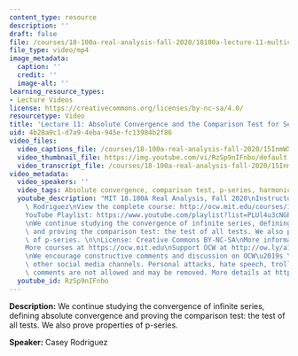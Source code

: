 ```yaml
---
content_type: resource
description: ''
draft: false
file: /courses/18-100a-real-analysis-fall-2020/18100a-lecture-11-multicam_360p_16_9.mp4
file_type: video/mp4
image_metadata:
  caption: ''
  credit: ''
  image-alt: ''
learning_resource_types:
- Lecture Videos
license: https://creativecommons.org/licenses/by-nc-sa/4.0/
resourcetype: Video
title: 'Lecture 11: Absolute Convergence and the Comparison Test for Series'
uid: 4b28a9c1-d7a9-4eba-945e-fc13984b2f86
video_files:
  video_captions_file: /courses/18-100a-real-analysis-fall-2020/15InmWX8dOuS-_9CKFnIqysdHrnyvHtD8_transcript.webvtt
  video_thumbnail_file: https://img.youtube.com/vi/RzSp9nIFnbo/default.jpg
  video_transcript_file: /courses/18-100a-real-analysis-fall-2020/15InmWX8dOuS-_9CKFnIqysdHrnyvHtD8_transcript.pdf
video_metadata:
  video_speakers: ''
  video_tags: Absolute convergence, comparison test, p-series, harmonic series
  youtube_description: "MIT 18.100A Real Analysis, Fall 2020\nInstructor: Dr. Casey\
    \ Rodriguez\nView the complete course: http://ocw.mit.edu/courses/18-100a-real-analysis-fall-2020/\n\
    YouTube Playlist: https://www.youtube.com/playlist?list=PLUl4u3cNGP61O7HkcF7UImpM0cR_L2gSw\n\
    \nWe continue studying the convergence of infinite series, defining absolute convergence\
    \ and proving the comparison test: the test of all tests. We also prove properties\
    \ of p-series. \n\nLicense: Creative Commons BY-NC-SA\nMore information at https://ocw.mit.edu/terms\n\
    More courses at https://ocw.mit.edu\nSupport OCW at http://ow.ly/a1If50zVRlQ\n\
    \nWe encourage constructive comments and discussion on OCW\u2019s YouTube and\
    \ other social media channels. Personal attacks, hate speech, trolling, and inappropriate\
    \ comments are not allowed and may be removed. More details at https://ocw.mit.edu/comments."
  youtube_id: RzSp9nIFnbo
---
```

**Description:** We continue studying the convergence of infinite series, defining absolute convergence and proving the comparison test: the test of all tests. We also prove properties of p-series.

**Speaker:** Casey Rodriguez